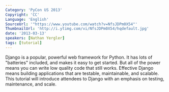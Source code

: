 ```yaml
---
Category: 'PyCon US 2013'
Copyright: 'CC'
Language: 'English'
SourceUrl: '"https://www.youtube.com/watch?v=NfsJDPm0X54"'
ThumbnailUrl: 'http://i.ytimg.com/vi/NfsJDPm0X54/hqdefault.jpg'
date: '2013-03-13'
speakers: [Nathan Yergler]
tags: [tutorial]
---
```

Django is a popular, powerful web framework for Python. It has lots of "batteries" included, and makes it easy to get started. But all of the power means you can write low quality code that still works. Effective Django means building applications that are testable, maintainable, and scalable. This tutorial will introduce attendees to Django with an emphasis on testing, maintenance, and scale.